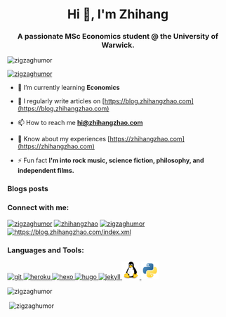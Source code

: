 <h1 align="center">Hi 👋, I'm Zhihang</h1>
<h3 align="center">A passionate MSc Economics student @ the University of Warwick.</h3>

<p align="left"> <img src="https://komarev.com/ghpvc/?username=zigzaghumor&label=Profile%20views&color=0e75b6&style=flat" alt="zigzaghumor" /> </p>

<p align="left"> <a href="https://twitter.com/zigzaghumor" target="blank"><img src="https://img.shields.io/twitter/follow/zigzaghumor?logo=twitter&style=for-the-badge" alt="zigzaghumor" /></a> </p>

- 🌱 I’m currently learning **Economics**

- 📝 I regularly write articles on [https://blog.zhihangzhao.com](https://blog.zhihangzhao.com)

- 📫 How to reach me **[hi@zhihangzhao.com](mailto:hi@zhihangzhao.com)**

- 📄 Know about my experiences [https://zhihangzhao.com](https://zhihangzhao.com)

- ⚡ Fun fact **I'm into rock music, science fiction, philosophy, and independent films.**

### Blogs posts
<!-- BLOG-POST-LIST:START -->
<!-- BLOG-POST-LIST:END -->

<h3 align="left">Connect with me:</h3>
<p align="left">
<a href="https://twitter.com/zigzaghumor" target="blank"><img align="center" src="https://raw.githubusercontent.com/rahuldkjain/github-profile-readme-generator/master/src/images/icons/Social/twitter.svg" alt="zigzaghumor" height="30" width="40" /></a>
<a href="https://linkedin.com/in/zhihangzhao" target="blank"><img align="center" src="https://raw.githubusercontent.com/rahuldkjain/github-profile-readme-generator/master/src/images/icons/Social/linked-in-alt.svg" alt="zhihangzhao" height="30" width="40" /></a>
<a href="https://instagram.com/zigzaghumor" target="blank"><img align="center" src="https://raw.githubusercontent.com/rahuldkjain/github-profile-readme-generator/master/src/images/icons/Social/instagram.svg" alt="zigzaghumor" height="30" width="40" /></a>
<a href="/https://blog.zhihangzhao.com/index.xml" target="blank"><img align="center" src="https://raw.githubusercontent.com/rahuldkjain/github-profile-readme-generator/master/src/images/icons/Social/rss.svg" alt="https://blog.zhihangzhao.com/index.xml" height="30" width="40" /></a>
</p>

<h3 align="left">Languages and Tools:</h3>
<p align="left"> <a href="https://git-scm.com/" target="_blank" rel="noreferrer"> <img src="https://www.vectorlogo.zone/logos/git-scm/git-scm-icon.svg" alt="git" width="40" height="40"/> </a> <a href="https://heroku.com" target="_blank" rel="noreferrer"> <img src="https://www.vectorlogo.zone/logos/heroku/heroku-icon.svg" alt="heroku" width="40" height="40"/> </a> <a href="hexo.io/" target="_blank" rel="noreferrer"> <img src="https://www.vectorlogo.zone/logos/hexoio/hexoio-icon.svg" alt="hexo" width="40" height="40"/> </a> <a href="https://gohugo.io/" target="_blank" rel="noreferrer"> <img src="https://api.iconify.design/logos-hugo.svg" alt="hugo" width="40" height="40"/> </a> <a href="https://jekyllrb.com/" target="_blank" rel="noreferrer"> <img src="https://www.vectorlogo.zone/logos/jekyllrb/jekyllrb-icon.svg" alt="jekyll" width="40" height="40"/> </a> <a href="https://www.linux.org/" target="_blank" rel="noreferrer"> <img src="https://raw.githubusercontent.com/devicons/devicon/master/icons/linux/linux-original.svg" alt="linux" width="40" height="40"/> </a> <a href="https://www.python.org" target="_blank" rel="noreferrer"> <img src="https://raw.githubusercontent.com/devicons/devicon/master/icons/python/python-original.svg" alt="python" width="40" height="40"/> </a> </p>

<p><img align="center" src="https://github-readme-stats.vercel.app/api/top-langs?username=zigzaghumor&show_icons=true&locale=en&layout=compact" alt="zigzaghumor" /></p>

<p>&nbsp;<img align="center" src="https://github-readme-stats.vercel.app/api?username=zigzaghumor&show_icons=true&locale=en" alt="zigzaghumor" /></p>

